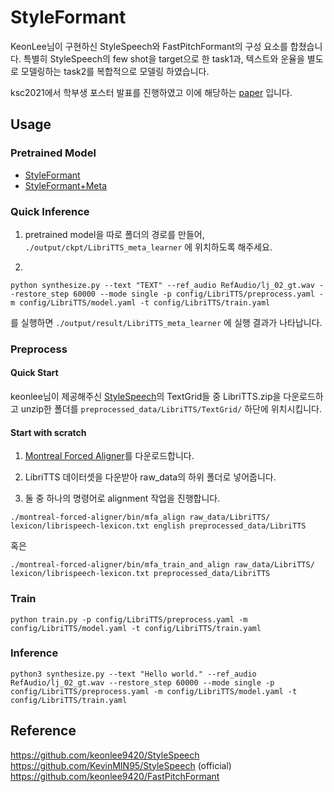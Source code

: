 # StyleFormant

KeonLee님이 구현하신 StyleSpeech와 FastPitchFormant의 구성 요소를 합쳤습니다. 특별히 StyleSpeech의 few shot을 target으로 한 task1과, 텍스트와 운율을 별도로 모델링하는 task2를 복합적으로 모델링 하였습니다. 

ksc2021에서 학부생 포스터 발표를 진행하였고 이에 해당하는 [paper](http://ksc2021.kiise.or.kr/wp/popPDF.asp?p=jncAE2qcBEA1CDPjT0QTWer1lVVO218WOJw3Yxr0W0I4mwa0QmlOw1v5gXc2) 입니다. 


## Usage

### Pretrained Model
* [StyleFormant](https://drive.google.com/file/d/1MxhvvqXQuF8vCyF92cDYOJ0wM5HPTy0R/view?usp=sharing)
* [StyleFormant+Meta](https://drive.google.com/file/d/1J-8TvID-Q-ezNBZZI9rrqO02MqGLJrAB/view?usp=sharing)

### Quick Inference
1) pretrained model을 따로 폴더의 경로를 만들어,  ```./output/ckpt/LibriTTS_meta_learner``` 에 위치하도록 해주세요.


2) 
```
python synthesize.py --text "TEXT" --ref_audio RefAudio/lj_02_gt.wav --restore_step 60000 --mode single -p config/LibriTTS/preprocess.yaml -m config/LibriTTS/model.yaml -t config/LibriTTS/train.yaml
```
를 실행하면 ```./output/result/LibriTTS_meta_learner``` 에 실행 결과가 나타납니다.

### Preprocess
#### Quick Start
keonlee님이 제공해주신 [StyleSpeech](https://github.com/keonlee9420/StyleSpeech)의 TextGrid들 중 LibriTTS.zip을 다운로드하고 unzip한 폴더를  ```preprocessed_data/LibriTTS/TextGrid/``` 하단에 위치시킵니다.

#### Start with scratch

1) [Montreal Forced Aligner](https://github.com/MontrealCorpusTools/Montreal-Forced-Aligner/releases?page=3
)를 다운로드합니다.

2) LibriTTS 데이터셋을 다운받아 raw_data의 하위 폴더로 넣어줍니다.

3) 둘 중 하나의 명령어로 alignment 작업을 진행합니다.
```
./montreal-forced-aligner/bin/mfa_align raw_data/LibriTTS/ lexicon/librispeech-lexicon.txt english preprocessed_data/LibriTTS
```  
혹은 
```
./montreal-forced-aligner/bin/mfa_train_and_align raw_data/LibriTTS/ lexicon/librispeech-lexicon.txt preprocessed_data/LibriTTS
```

### Train
```
python train.py -p config/LibriTTS/preprocess.yaml -m config/LibriTTS/model.yaml -t config/LibriTTS/train.yaml
```

### Inference
```
python3 synthesize.py --text "Hello world." --ref_audio RefAudio/lj_02_gt.wav --restore_step 60000 --mode single -p config/LibriTTS/preprocess.yaml -m config/LibriTTS/model.yaml -t config/LibriTTS/train.yaml
```


## Reference
https://github.com/keonlee9420/StyleSpeech
https://github.com/KevinMIN95/StyleSpeech (official)
https://github.com/keonlee9420/FastPitchFormant